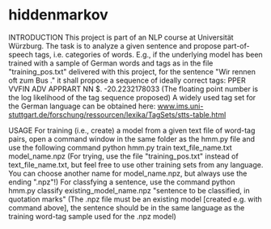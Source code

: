# hiddenmarkov
INTRODUCTION
This project is part of an NLP course at Universität Würzburg.
The task is to analyze a given sentence and propose part-of-speech tags, i.e. categories of words.
E.g., if the underlying model has been trained with a sample of German words and tags as in the file "training_pos.txt" delivered with this project, for the sentence
"Wir rennen oft zum Bus ."
it shall propose a sequence of ideally correct tags:
PPER VVFIN ADV APPRART NN $.
-20.2232178033
(The floating point number is the log likelihood of the tag sequence proposed)
A widely used tag set for the German language can be obtained here: www.ims.uni-stuttgart.de/forschung/ressourcen/lexika/TagSets/stts-table.html

USAGE
For training (i.e., create) a model from a given text file of word-tag pairs, open a command window in the same folder as the hmm.py file and use the following command
python hmm.py train text_file_name.txt model_name.npz
(For trying, use the file "training_pos.txt" instead of text_file_name.txt, but feel free to use other training sets from any language.
You can choose another name for model_name.npz, but always use the ending ".npz"!)
For classfying a sentence, use the command
python hmm.py classify existing_model_name.npz "sentence to be classified, in quotation marks"
(The .npz file must be an existing model [created e.g. with command above], the sentence should be in the same language as the training word-tag sample used for the .npz model)
